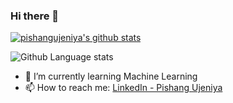 ### Hi there 👋

[![pishangujeniya's github stats](https://github-readme-stats.vercel.app/api?username=pishangujeniya&count_private=true&show_icons=true)](https://github.com/pishangujeniya) 

![Github Language stats](https://github-readme-stats.vercel.app/api/top-langs/?username=pishangujeniya&langs_count=4)

- 🌱 I’m currently learning Machine Learning
- 📫 How to reach me: [LinkedIn - Pishang Ujeniya](https://www.linkedin.com/in/pishangujeniya/)

<!--
**pishangujeniya/pishangujeniya** is a ✨ _special_ ✨ repository because its `README.md` (this file) appears on your GitHub profile.

Here are some ideas to get you started:

- 🔭 I’m currently working on ...
- 🌱 I’m currently learning Machine Learning
- 👯 I’m looking to collaborate on ...
- 🤔 I’m looking for help with ...
- 💬 Ask me about ...
- 📫 How to reach me: ...
- 😄 Pronouns: ...
- ⚡ Fun fact: ...
-->
